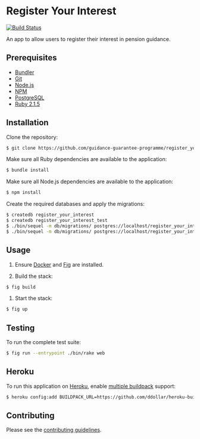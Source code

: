 # Register Your Interest

[![Build Status](https://travis-ci.org/guidance-guarantee-programme/register_your_interest.svg)](https://travis-ci.org/guidance-guarantee-programme/register_your_interest)

An app to allow users to register their interest in pension guidance.

## Prerequisites

* [Bundler]
* [Git]
* [Node.js][Node]
* [NPM]
* [PostgreSQL]
* [Ruby 2.1.5][Ruby]


## Installation

Clone the repository:

```sh
$ git clone https://github.com/guidance-guarantee-programme/register_your_interest.git
```

Make sure all Ruby dependencies are available to the application:

```sh
$ bundle install
```

Make sure all Node.js dependencies are available to the application:

```sh
$ npm install
```

Create the required databases and apply the migrations:

```sh
$ createdb register_your_interest
$ createdb register_your_interest_test
$ ./bin/sequel -m db/migrations/ postgres://localhost/register_your_interest
$ ./bin/sequel -m db/migrations/ postgres://localhost/register_your_interest_test
```

## Usage

1. Ensure [Docker] and [Fig] are installed.

1. Build the stack:

```sh
$ fig build
```

1. Start the stack:

```sh
$ fig up
```

## Testing

To run the complete test suite:

```sh
$ fig run --entrypoint ./bin/rake web
```

## Heroku

To run this application on [Heroku], enable [multiple buildpack][heroku-buildpack-multi] support:

```sh
$ heroku config:add BUILDPACK_URL=https://github.com/ddollar/heroku-buildpack-multi.git
```

## Contributing

Please see the [contributing guidelines](/CONTRIBUTING.md).

[bundler]: http://bundler.io
[docker]: https://www.docker.com
[fig]: http://www.fig.sh
[git]: http://git-scm.com
[heroku]: https://www.heroku.com
[heroku-buildpack-multi]: https://github.com/ddollar/heroku-buildpack-multi
[node]: http://nodejs.org
[npm]: https://www.npmjs.org
[postgresql]: http://www.postgresql.org
[ruby]: http://www.ruby-lang.org/en
